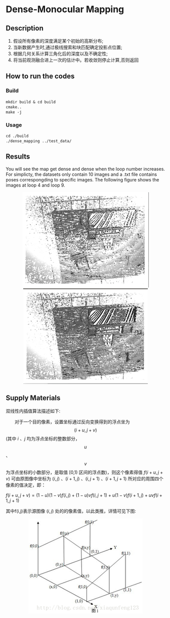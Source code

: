 # Dense-Monocular Mapping
## Description

1. 假设所有像素的深度满足某个初始的高斯分布;
2. 当新数据产生时,通过极线搜索和块匹配确定投影点位置;
3. 根据几何关系计算三角化后的深度以及不确定性;
4. 将当前观测融合进上一次的估计中。若收敛则停止计算,否则返回

## How to run the codes
### Build

```
mkdir build & cd build
cmake..
make -j
```

### Usage

```
cd ./build
./dense_mapping ../test_data/
```

## Results

You will see the map get dense and dense when the loop number increases. For simplicty, the datasets only contain 10 images and a .txt file contains poses correspongding to specific images. The following figure shows the images at loop 4 and loop 9.
<div align="center">
<img src="https://github.com/Haotian-Zhang/Learn_SLAMBOOK/raw/master/Chapter13/dense_monocular/4.png" height="300px" alt="depth" > 
<img src="https://github.com/Haotian-Zhang/Learn_SLAMBOOK/raw/master/Chapter13/dense_monocular/10.png" height="300px" alt="depth" > 
</div>

## Supply Materials

双线性内插值算法描述如下:

　　对于一个目的像素，设置坐标通过反向变换得到的浮点坐为 $$(i+u,j+v)$$ (其中 $i$ 、$j$ 均为浮点坐标的整数部分，$$u$$ 、$$v$$ 为浮点坐标的小数部分，是取值 [0,1) 区间的浮点数)，则这个像素得值 $f(i+u,j+v)$ 可由原图像中坐标为 $(i,j)$ 、$(i+1,j)$ 、$(i,j+1)$ 、$(i+1,j+1)$ 所对应的周围四个像素的值决定，即：
  
$f(i+u,j+v) = (1-u)(1-v)f(i,j) + (1-u)vf(i,j+1) + u(1-v)f(i+1,j) + uvf(i+1,j+1)$

其中f(i,j)表示源图像 $(i,j)$ 处的的像素值，以此类推，详情可见下图:

<div align="center">
<img src="https://github.com/Haotian-Zhang/Learn_SLAMBOOK/raw/master/Chapter13/dense_monocular/20131216232218953.png" height="300px" alt="depth" > 
</div>